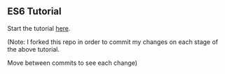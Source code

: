 ## ES6 Tutorial

Start the tutorial [here](http://ccoenraets.github.io/es6-tutorial).

(Note: I forked this repo in order to commit my changes on each stage of the above tutorial.

Move between commits to see each change)